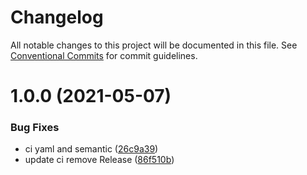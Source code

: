 # Changelog

All notable changes to this project will be documented in this file. See
[Conventional Commits](https://conventionalcommits.org) for commit guidelines.

# 1.0.0 (2021-05-07)


### Bug Fixes

* ci yaml and semantic ([26c9a39](https://github.com/LuftBioMonitor/nestjs-aws-npm/commit/26c9a390eab281a1df4b8a14d3d964ab11771825))
* update ci remove Release ([86f510b](https://github.com/LuftBioMonitor/nestjs-aws-npm/commit/86f510b2b9bba461b7dfc1d09efa59701a1e804c))

